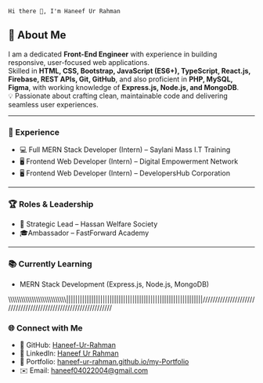     Hi there 👋, I'm Haneef Ur Rahman

## 💼 About Me  
I am a dedicated **Front-End Engineer** with experience in building responsive, user-focused web applications.  
Skilled in **HTML, CSS, Bootstrap, JavaScript (ES6+), TypeScript, React.js, Firebase, REST APIs, Git, GitHub**, and also proficient in **PHP, MySQL, Figma**, with working knowledge of **Express.js, Node.js, and MongoDB**.  
💡 Passionate about crafting clean, maintainable code and delivering seamless user experiences.

---

### 🚀 Experience  
- 💻 Full MERN Stack Developer (Intern) – Saylani Mass I.T Training  
- 🖥️ Frontend Web Developer (Intern) – Digital Empowerment Network  
- 🖥️ Frontend Web Developer (Intern) – DevelopersHub Corporation  

---

### 🏆 Roles & Leadership  
- 📌 Strategic Lead – Hassan Welfare Society  
- 🎓Ambassador – FastForward Academy  

---

### 📚 Currently Learning  
- MERN Stack Development (Express.js, Node.js, MongoDB)  

\\\\\\\\\\\\\\\\\\\\\\\\\\\\\\\\\\\\\\\\\\\\\\\\\\\\\\\||||||||||||||||||||||||||||||||||||||||||||||||||||||||||||///////////////////////////////////////////////////////////////

### 🌐 Connect with Me  
- 🐙 GitHub: [Haneef-Ur-Rahman](https://github.com/Haneef-Ur-Rahman)  
- 💼 LinkedIn: [Haneef Ur Rahman](https://www.linkedin.com/in/haneef-ur-rahman-85006433b)  
- 📂 Portfolio: [haneef-ur-rahman.github.io/my-Portfolio](https://haneef-ur-rahman.github.io/my-Portfolio/)  
- ✉️ Email: haneef04022004@gmail.com
